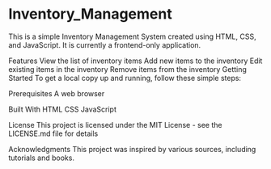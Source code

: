 # Inventory_Management
This is a simple Inventory Management System created using HTML, CSS, and JavaScript. It is currently a frontend-only application.

Features
View the list of inventory items
Add new items to the inventory
Edit existing items in the inventory
Remove items from the inventory
Getting Started
To get a local copy up and running, follow these simple steps:

Prerequisites
A web browser

Built With
HTML
CSS
JavaScript



License
This project is licensed under the MIT License - see the LICENSE.md file for details

Acknowledgments
This project was inspired by various sources, including tutorials and books.
